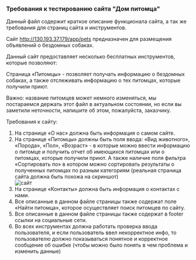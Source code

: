 ### Требования к тестированию сайта "Дом питомца"

Данный файл содержит краткое описание функционала сайта, а так же требования для страниц сайта и инструментов.

Сайт http://130.193.37.179/app/pets предназначен для размещения объявлений о бездомных собаках.

Данный сайт предоставляет несколько бесплатных инструментов, которые позволяют:

Страница «Питомцы» - позволяет получать информацию о бездомных собаках, а также отслеживать информацию о тех питомцах, которые получили приют.

Важно: название питомцев может немного изменяться, мы постараемся держать этот файл в актуальном состоянии, но если вы заметили неточности, напишите об этом, пожалуйста, заказчику.

Требования к сайту:
1)	На странице «О нас» должна быть информация о самом сайте.
2)	На странице «Питомцы» должны быть поля ввода: «Вид животного», «Порода», «Пол», «Возраст» - в которые можно ввести информацию о питомце и получить отчет об имеющихся питомцах или о питомцах, которые получили приют. А также наличие поля фильтра «Сортировать по» в котором можно сортировать результаты о полученных питомцах по разным категориям (реальная страница сайта должна быть похожа на скриншот)  
![сайт]([https://github.com/1Denis1985/Homework_10.6/blob/9565be664956489c22296b64482acff88f97860b/Screenshot_2.png](https://github.com/avandreev/portfolio/blob/main/projects/Testing%20the%20Pet%20House%20website/screenshots/%D0%94%D0%BE%D0%BC_%D0%BF%D0%B8%D1%82%D0%BE%D0%BC%D1%86%D0%B0.jpg) "Тестируемый сайт")  
3)	На странице «Контакты» должна быть информация о контактах с нами.
4)	Все описанные в данном файле страницы также содержат поле «Найти питомца», которое осуществляет поиск питомцев по сайту.
5)	Все описанные в данном файле страницы также содержат в footer ссылки на социальные сети.
6)	Во всех инструментах должна работать проверка ввода пользователя, и если пользователь ввел некорректное инфо, то пользователю должно показываться понятное и корректное сообщение об ошибке (чтобы можно было понять в чем проблема и изменить данные)
